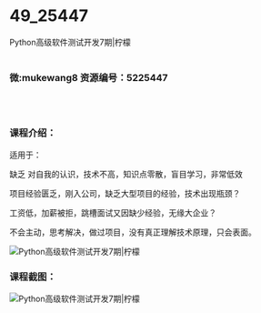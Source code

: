 # 49_25447
Python高级软件测试开发7期|柠檬
<br/></br>
<h3>微:mukewang8 资源编号：5225447</h3>
<br/></br>
<h3>课程介绍：</h3>
<p>适用于：</p>
<p>缺乏 对自我的认识，技术不高，知识点零散，盲目学习，非常低效</p>
<p>项目经验匮乏，刚入公司，缺乏大型项目的经验，技术出现瓶颈？</p>
<p>工资低，加薪被拒，跳槽面试又因缺少经验，无缘大企业？</p>
<p>不会主动，思考解决，做过项目，没有真正理解技术原理，只会表面。</p>
<p><img src="https://www.ko996.com/wp-content/uploads/img/2022/07/1-97-300x193.png" alt="Python高级软件测试开发7期|柠檬"></p>
<div class="info-desc">
<h3>课程截图：</h3>
<p><img src="https://www.ko996.com/wp-content/uploads/img/2022/07/2-97.png" alt="Python高级软件测试开发7期|柠檬"></p>


			
</div>
